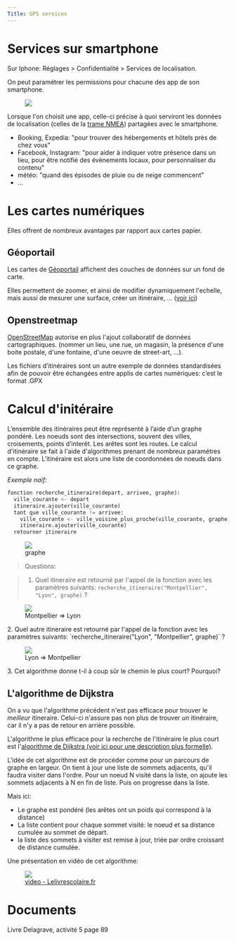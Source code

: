 ```yaml
---
Title: GPS services
---
```


# Services sur smartphone
Sur Iphone: Réglages > Confidentialité > Services de localisation.

On peut paramétrer les permissions pour chacune des app de son smartphone.

<figure><div>
  <img src="../images/localisation_iphone.jpg"></div>
</figure>

Lorsque l'on choisit une app, celle-ci précise à quoi serviront les données de localisation (celles de la <a href="http://localhost:1313/docs/SNT_2nde/pages/page18/geolocaliser/#trame-nmea">trame NMEA</a>) partagées avec le smartphone. 



* Booking, Expedia: "pour trouver des hébergements et hôtels près de chez vous"
* Facebook, Instagram: "pour aider à indiquer votre présence dans un lieu, pour être notifié des évènements locaux, pour personnaliser du contenu"
* météo: "quand des épisodes de pluie ou de neige commencent"
* ...

# Les cartes numériques
Elles offrent de nombreux avantages par rapport aux cartes papier.
## Géoportail
Les cartes de <a href="https://www.geoportail.gouv.fr/carte">Géoportail</a> affichent des couches de données sur un fond de carte.

Elles permettent de zoomer, et ainsi de modifier dynamiquement l'echelle, mais aussi de mesurer une surface, créer un itinéraire, ... (<a href="https://www.sport-nature.net/astuces-geoportail/">voir ici</a>)

## Openstreetmap
<a href="https://www.openstreetmap.org/#map=13/43.6869/7.2203&layers=O">OpenStreetMap</a> autorise en plus l'ajout collaboratif de données cartographiques. (nommer un lieu, une rue, un magasin, la présence d'une boite postale, d'une fontaine, d'une oeuvre de street-art, ...).


Les fichiers d’itinéraires sont un autre exemple de données standardisées afin de pouvoir être échangées entre applis de cartes numériques: c’est le format .GPX

# Calcul d'initéraire
L’ensemble des itinéraires peut être représenté à l’aide d’un graphe pondéré. Les noeuds sont des intersections, souvent des villes, croisements, points d’interêt. Les arêtes sont les routes.
Le calcul d'itinéraire se fait à l'aide d'algorithmes prenant de nombreux paramétres en compte. L’itinéraire est alors une liste de coordonnées de noeuds dans ce graphe.

*Exemple naïf:* 

```python
fonction recherche_itineraire(depart, arrivee, graphe):
  ville_courante <- depart
  itineraire.ajouter(ville_courante)
  tant que ville_courante != arrivee:
    ville_courante <- ville_voisine_plus_proche(ville_courante, graphe)
    itineraire.ajouter(ville_courante)
  retourner itineraire
```

<figure>
  <img src="../images/graphe1.png">
  <figcaption>graphe</figcaption>
</figure>

> Questions:

> 1. Quel itineraire est retourné par l'appel de la fonction avec les paramètres suivants: `recherche_itineraire("Montpellier", "Lyon", graphe)` ?
<figure>
  <img src="../images/graphe2.png">
  <figcaption>Montpellier => Lyon</figcaption>
</figure>
2. Quel autre itineraire est retourné par l'appel de la fonction avec les paramètres suivants: `recherche_itineraire("Lyon", "Montpellier", graphe)` ?
<figure>
  <img src="../images/graphe3.png">
  <figcaption>Lyon => Montpellier </figcaption>
</figure>
3. Cet algorithme donne t-il à coup sûr le chemin le plus court? Pourquoi?

## L'algorithme de Dijkstra
On a vu que l'algorithme précédent n'est pas efficace pour trouver le *meilleur* itineraire. Celui-ci n'assure pas non plus de trouver *un* itinéraire, car il n'y a pas de retour en arrière possible.

L'algorithme le plus efficace pour la recherche de l'itinéraire le plus court est l'[algorithme de Dijkstra (voir ici pour une description plus formelle)](/docs/SNT_2nde/pages/pages_algo/graphes/page4/).

L'idée de cet algorithme est de procéder comme pour un parcours de graphe en largeur. On tient à jour une liste de sommets adjacents, qu'il faudra visiter dans l'ordre. Pour un noeud N visité dans la liste, on ajoute les sommets adjacents à N en fin de liste. Puis on progresse dans la liste.

Mais ici:

* Le graphe est pondéré (les arêtes ont un poids qui correspond à la distance)
* La liste contient pour chaque sommet visité: le noeud et sa distance cumulée au sommet de départ.
* la liste des sommets à visiter est remise à jour, triée par ordre croissant de distance cumulée.

Une présentation en vidéo de cet algorithme:

<a href="https://youtu.be/QnstZTjiC78">
<figure>
  <img src="../images/dijkstra.png">
  <figcaption>video - Lelivrescolaire.fr
</figcaption>
</figure>
</a>

# Documents
Livre Delagrave, activité 5 page 89



